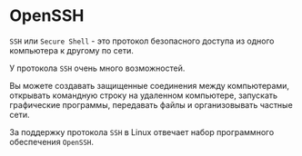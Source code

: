 # OpenSSH

``SSH`` или ``Secure Shell`` - это протокол безопасного доступа из одного компьютера к другому по сети. 

У протокола ``SSH`` очень много возможностей. 

Вы можете создавать защищенные соединения между компьютерами, открывать командную строку на удаленном компьютере, запускать графические программы, передавать файлы и организовывать частные сети.

За поддержку протокола ``SSH`` в Linux отвечает набор программного обеспечения ``OpenSSH``.
